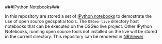 ###IPython Notebooks###

In this repository are stored a set of [IPython notebooks](http://ipython.org/notebook.html) to demostrate the use of open source geospatial tools.
The ```OSGeo-live``` directory host notebooks that can be executed on the OSGeo live project. 
Other IPython Notebooks, running open source tools not installed on the live will be stored in the current directory.
This repository can be rendered in [NBViewer](http://nbviewer.ipython.org/)
